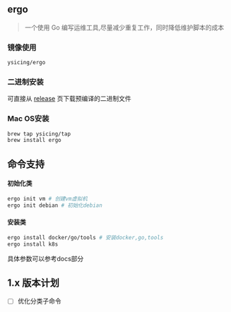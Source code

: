 ## ergo

> 一个使用 Go 编写运维工具,尽量减少重复工作，同时降低维护脚本的成本

### 镜像使用

```bash
ysicing/ergo
```

### 二进制安装

可直接从 [release](https://github.com/ysicing/ergo/releases) 页下载预编译的二进制文件

### Mac OS安装

```bash
brew tap ysicing/tap
brew install ergo
```

## 命令支持

#### 初始化类

```bash
ergo init vm # 创建vm虚拟机
ergo init debian # 初始化debian
```

#### 安装类

```bash
ergo install docker/go/tools # 安装docker,go,tools
ergo install k8s
```

具体参数可以参考docs部分


## 1.x 版本计划

- [ ] 优化分类子命令
